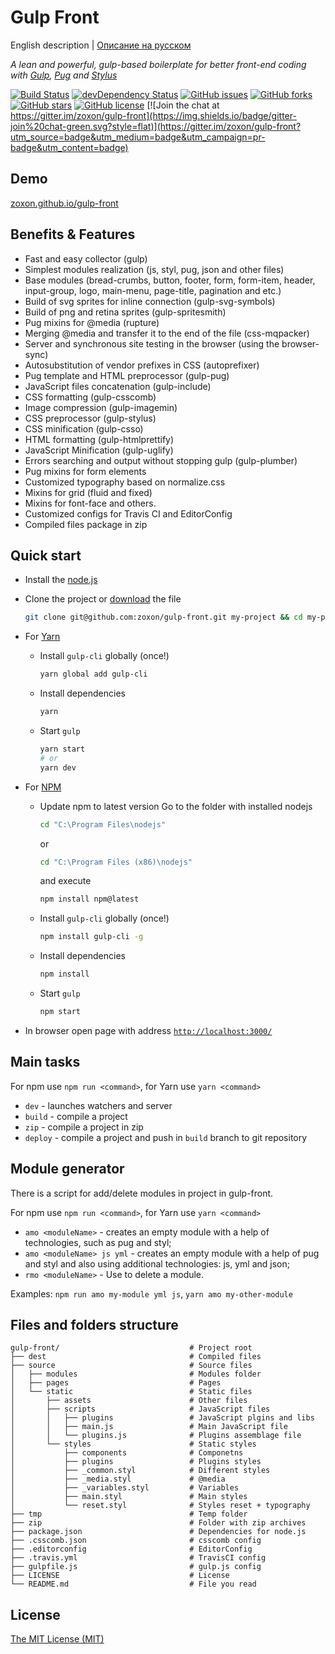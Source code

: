 # Gulp Front

English description | [Описание на русском](README_RU.md)

*A lean and powerful, gulp-based boilerplate for better front-end coding with [Gulp](http://gulpjs.com/), [Pug](https://pugjs.org/) and [Stylus](https://learnboost.github.io/stylus/)*

[![Build Status](https://travis-ci.org/zoxon/gulp-front.svg?branch=master)](https://travis-ci.org/zoxon/gulp-front/builds)
[![devDependency Status](https://david-dm.org/zoxon/gulp-front/dev-status.svg)](https://david-dm.org/zoxon/gulp-front?type=dev)
[![GitHub issues](https://img.shields.io/github/issues/zoxon/gulp-front.svg?style=flat)](https://github.com/zoxon/gulp-front/issues)
[![GitHub forks](https://img.shields.io/github/forks/zoxon/gulp-front.svg?style=flat)](https://github.com/zoxon/gulp-front/network)
[![GitHub stars](https://img.shields.io/github/stars/zoxon/gulp-front.svg?style=flat)](https://github.com/zoxon/gulp-front/stargazers)
[![GitHub license](https://img.shields.io/badge/license-MIT-blue.svg?style=flat)](https://github.com/zoxon/gulp-front/blob/master/LICENSE)
[![Join the chat at https://gitter.im/zoxon/gulp-front](https://img.shields.io/badge/gitter-join%20chat-green.svg?style=flat)](https://gitter.im/zoxon/gulp-front?utm_source=badge&utm_medium=badge&utm_campaign=pr-badge&utm_content=badge)

## Demo
[zoxon.github.io/gulp-front](http://zoxon.github.io/gulp-front/)

## Benefits & Features

* Fast and easy collector (gulp)
* Simplest modules realization (js, styl, pug, json and other files) 
* Base modules (bread-crumbs, button, footer, form, form-item, header, input-group, logo, main-menu, page-title, pagination and etc.) 
* Build of svg sprites for inline connection (gulp-svg-symbols) 
* Build of png and retina sprites (gulp-spritesmith)
* Pug mixins for @media (rupture)
* Merging @media and transfer it to the end of the file (css-mqpacker)
* Server and synchronous site testing in the browser (using the browser-sync)
* Autosubstitution of vendor prefixes in CSS (autoprefixer)
* Pug template and HTML preprocessor (gulp-pug)
* JavaScript files concatenation (gulp-include)
* CSS formatting (gulp-csscomb)
* Image compression (gulp-imagemin)
* CSS preprocessor (gulp-stylus)
* CSS minification (gulp-csso)
* HTML formatting (gulp-htmlprettify)
* JavaScript Minification (gulp-uglify)
* Errors searching and output without stopping gulp (gulp-plumber)
* Pug mixins for form elements
* Customized typography based on normalize.css
* Mixins for grid (fluid and fixed)
* Mixins for font-face and others.
* Customized configs for Travis CI and EditorConfig
* Compiled files package in zip


## Quick start

* Install the [node.js](https://nodejs.org)
* Clone the project or [download](https://github.com/zoxon/gulp-front/archive/master.zip) the file

	```bash
	git clone git@github.com:zoxon/gulp-front.git my-project && cd my-project
	```

* For [Yarn](https://yarnpkg.com)
	- Install `gulp-cli` globally (once!)

		```bash
		yarn global add gulp-cli
		```

	- Install dependencies

		```bash
		yarn
		```

	- Start `gulp`

		```bash
		yarn start
		# or
		yarn dev
		```

* For [NPM](https://www.npmjs.com)
	- Update npm to latest version
		Go to the folder with installed nodejs

		```bash
		cd "C:\Program Files\nodejs"
		```

		or

		```bash
		cd "C:\Program Files (x86)\nodejs"
		```

		and execute

		```bash
		npm install npm@latest
		```

	- Install `gulp-cli` globally (once!)

		```bash
		npm install gulp-cli -g
		```

	- Install dependencies

		```bash
		npm install
		```

	- Start `gulp`

		```bash
		npm start
		```

* In browser open page with address [`http://localhost:3000/`](http://localhost:3000/)


## Main tasks

For npm use `npm run <command>`, for Yarn use `yarn <command>`

* `dev` - launches watchers and server
* `build` - compile a project
* `zip` - compile a project in zip
* `deploy` - compile a project and push in `build` branch to git repository

## Module generator

There is a script for add/delete modules in project in gulp-front.

For npm use `npm run <command>`, for Yarn use `yarn <command>`

* `amo <moduleName>` - creates an empty module with a help of technologies, such as pug and styl;
* `amo <moduleName> js yml` - creates an empty module with a help of pug and styl and also using additional technologies: js, yml and json;
* `rmo <moduleName>` - Use to delete a module.

Examples: `npm run amo my-module yml js`, `yarn amo my-other-module`


## Files and folders structure

```
gulp-front/                             # Project root
├── dest                                # Compiled files
├── source                              # Source files
│   ├── modules                         # Modules folder
│   ├── pages                           # Pages
│   └── static                          # Static files
│       ├── assets                      # Other files
│       ├── scripts                     # JavaScript files
│       │   ├── plugins                 # JavaScript plgins and libs
│       │   ├── main.js                 # Main JavaScript file
│       │   └── plugins.js              # Plugins assemblage file
│       └── styles                      # Static styles
│           ├── components              # Componetns
│           ├── plugins                 # Plugins styles
│           ├── _common.styl            # Different styles
│           ├── _media.styl             # @media
│           ├── _variables.styl         # Variables
│           ├── main.styl               # Main styles
│           └── reset.styl              # Styles reset + typography
├── tmp                                 # Temp folder
├── zip                                 # Folder with zip archives
├── package.json                        # Dependencies for node.js
├── .csscomb.json                       # csscomb config
├── .editorconfig                       # EditorConfig
├── .travis.yml                         # TravisCI config
├── gulpfile.js                         # gulp.js config
├── LICENSE                             # License
└── README.md                           # File you read
```

## License
[The MIT License (MIT)](LICENSE)

